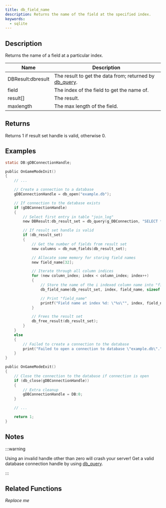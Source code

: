 ```yaml
---
title: db_field_name
description: Returns the name of the field at the specified index.
keywords:
  - sqlite
---
```


<LowercaseNote />

## Description

Returns the name of a field at a particular index.

| Name              | Description                                                        |
| ----------------- | ------------------------------------------------------------------ |
| DBResult:dbresult | The result to get the data from; returned by [db_query](db_query). |
| field             | The index of the field to get the name of.                         |
| result[]          | The result.                                                        |
| maxlength         | The max length of the field.                                       |

## Returns

Returns 1 if result set handle is valid, otherwise 0.

## Examples

```c
static DB:gDBConnectionHandle;

public OnGameModeInit()
{
    // ...

    // Create a connection to a database
    gDBConnectionHandle = db_open("example.db");

    // If connection to the database exists
    if (gDBConnectionHandle)
    {
        // Select first entry in table "join_log"
        new DBResult:db_result_set = db_query(g_DBConnection, "SELECT * FROM `join_log` LIMIT 1");

        // If result set handle is valid
        if (db_result_set)
        {
            // Get the number of fields from result set
            new columns = db_num_fields(db_result_set);

            // Allocate some memory for storing field names
            new field_name[32];

            // Iterate through all column indices
            for (new column_index; index < column_index; index++)
            {
                // Store the name of the i indexed column name into "field_name"
                db_field_name(db_result_set, index, field_name, sizeof field_name);

                // Print "field_name"
                printf("Field name at index %d: \"%s\"", index, field_name);
            }

            // Frees the result set
            db_free_result(db_result_set);
        }
    }
    else
    {
        // Failed to create a connection to the database
        print("Failed to open a connection to database \"example.db\".");
    }
}

public OnGameModeExit()
{
    // Close the connection to the database if connection is open
    if (db_close(gDBConnectionHandle))
    {
        // Extra cleanup
        gDBConnectionHandle = DB:0;
    }

    // ...

    return 1;
}
```

## Notes

:::warning

Using an invalid handle other than zero will crash your server! Get a valid database connection handle by using [db_query](db_query).

:::

## Related Functions

_Replace me_
